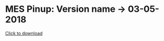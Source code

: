 # MES Pinup: Version name -> 03-05-2018

<a title="click to download" href="https://github.com/manand881/mespinup/raw/master/MES%20Pinup.apk">Click to download</a>
